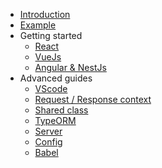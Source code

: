 * [Introduction](/?id=isomor)
* [Example](/?id=example)
* Getting started
    * [React](Docs/getting-started/React)
    * [VueJs](Docs/getting-started/Vue)
    * [Angular & NestJs](Docs/getting-started/Angular)
* Advanced guides
    * [VScode](Docs/VScode.md)
    * [Request / Response context](Docs/ReqResCtx.md)
    * [Shared class](Docs/Shared-class.md)
    * [TypeORM](Docs/TypeORM.md)
    * [Server](Docs/Server.md)
    * [Config](Docs/Config.md)
    * [Babel](Docs/Babel.md)